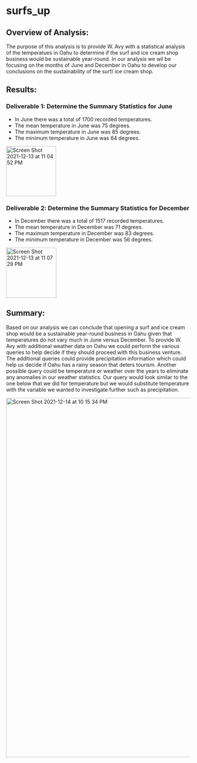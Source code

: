 # surfs_up

## Overview of Analysis:

The purpose of this analysis is to provide W. Avy with a statistical analysis of the temperatues in Oahu to determine if the surf and ice cream shop business would be sustainable year-round. In our analysis we wil be focusing on the months of June and December in Oahu to develop our conclusions on the sustainability of the surf/ ice cream shop. 

## Results:

### Deliverable 1: Determine the Summary Statistics for June

* In June there was a total of 1700 recorded temperatures.
* The mean temperature in June was 75 degrees.
* The maximum temperature in June was 85 degrees.
* The minimum temperature in June was 64 degrees. 

<img width="136" alt="Screen Shot 2021-12-13 at 11 04 52 PM" src="https://user-images.githubusercontent.com/91925639/145931228-38bd2d6e-c39d-4fd0-863e-acd8c2fe9ec2.png">

### Deliverable 2: Determine the Summary Statistics for December

* In December there was a total of 1517 recorded temperatures.
* The mean temperature in December was 71 degrees.
* The maximum temperature in December was 83 degrees.
* The minimum temperature in December was 56 degrees. 

<img width="137" alt="Screen Shot 2021-12-13 at 11 07 29 PM" src="https://user-images.githubusercontent.com/91925639/145931440-c3bac57b-d71c-4d1b-a496-98e8f668bfe7.png">

## Summary:

Based on our analysis we can conclude that opening a surf and ice cream shop would be a sustainable year-round business in Oahu given that temperatures do not vary much in June versus December. To provide W. Avy with additional weather data on Oahu we could perform the various queries to help decide if they should proceed with this business venture. The additional queries could provide precipitation information which could help us decide if Oahu has a rainy season that deters tourism. Another possible query could be temperature or weather over the years to eliminate any anomalies in our weather statistics. Our query would look similar to the one below that we did for temperature but we would substitute temperature with the variable we wanted to investigate further such as precipitation. 

<img width="981" alt="Screen Shot 2021-12-14 at 10 15 34 PM" src="https://user-images.githubusercontent.com/91925639/146116738-49b7517e-b5d9-496b-9937-a891fff75a9d.png">
